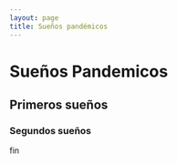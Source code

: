 ```yaml
---
layout: page
title: Sueños pandémicos
---
```



# Sueños Pandemicos
 ## Primeros sueños
 ### Segundos sueños
 
fin
